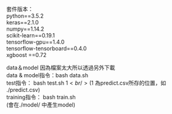﻿套件版本：<br />
python==3.5.2 <br />
keras==2.1.0 <br />
numpy==1.14.2 <br />
scikit-learn==0.19.1 <br />
tensorflow-gpu==1.4.0 <br />
tensorflow-tensorboard==0.4.0 <br />
xgboost ==0.72 <br />

data＆model 因為檔案太大所以透過另外下載 <br />
data & model指令：bash data.sh <br />
test指令： bash test.sh $1  <br />
($1 為predict.csv所存的位置，如 ./predict.csv) <br />
training指令： bash train.sh <br />
(會在./model/ 中產生model)<br />


